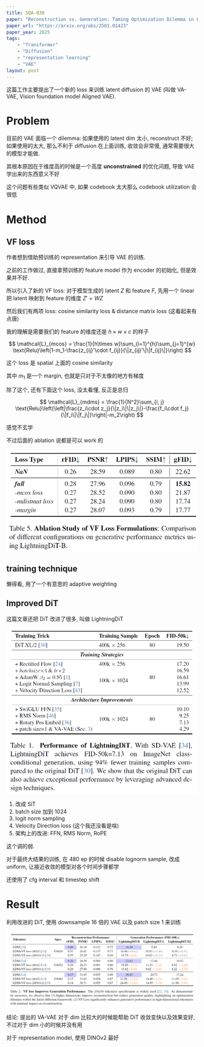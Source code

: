 ```yaml
---
title: SQA-030
paper: "Reconstruction vs. Generation: Taming Optimization Dilemma in Latent Diffusion Models"
paper_url: "https://arxiv.org/abs/2501.01423"
paper_year: 2025
tags: 
    - "Transformer"
    - "Diffusion"
    - "representation learning"
    - "VAE"
layout: post
---
```


这篇工作主要提出了一个新的 loss 来训练 latent diffusion 的 VAE (叫做 VA-VAE, Vision foundation model Aligned VAE).

# Problem

目前的 VAE 面临一个 dilemma: 如果使用的 latent dim 太小, reconstruct 不好; 如果使用的太大, 那么不利于 diffusion 在上面训练, 收敛会非常慢, 通常需要很大的模型才能做.

其根本原因在于维度高的时候是一个高度 **unconstrained** 的优化问题, 导致 VAE 学出来的东西意义不好

这个问题有些类似 VQVAE 中, 如果 codebook 太大那么 codebook utilization 会很低

# Method

## VF loss

作者想到借助预训练的 representation 来引导 VAE 的训练.

之前的工作做过, 直接拿预训练的 feature model 作为 encoder 的初始化, 但是效果并不好.

所以引入了新的 VF loss: 对于模型生成的 latent $Z$ 和 feature $F$, 先用一个 linear 把 latent 映射到 feature 的维度 $Z'=WZ$

然后我们有两项 loss: cosine similarity loss & distance matrix loss (这看起来有点唐)

我的理解是需要我们的 feature 的维度还是 $h\times w\times c$ 的样子

$$
\mathcal{L}_{mcos} = \frac{1}{h\times w}\sum_{i=1}^{h}\sum_{j=1}^{w} \text{Relu}\left(1-m_1-\frac{z_{ij}'\cdot f_{ij}}{\|z_{ij}'\|\|f_{ij}\|}\right)
$$

这个 loss 是 spatial 上面的 cosine similarity

其中 $m_1$ 是一个 margin, 也就是只对于不太像的地方有梯度

除了这个, 还有下面这个 loss, 没太看懂, 反正是总归

$$
\mathcal{L}_{mdms} = \frac{1}{N^2}\sum_{i, j} \text{Relu}\left(\left|\frac{z_i\cdot z_j}{\|z_i\|\|z_j\|}-\frac{f_i\cdot f_j}{\|f_i\|\|f_j\|}\right|-m_2\right)
$$

感觉不玄学

不过后面的 ablation 说都是可以 work 的

![image not found](/papers/SQA-030/VF_loss_ablation.png)

## training technique

懒得看, 用了一个有意思的 adaptive weighting

## Improved DiT

这篇文章还把 DiT 改进了很多, 叫做 LightningDiT

![image not found](/papers/SQA-030/LightningDiT.png)

1. 改成 SiT
2. batch size 加到 1024
3. logit norm sampling
4. Velocity Direction loss (这个我还没看是啥)
5. 架构上的改进: FFN, RMS Norm, RoPE

这个调的弱.

对于最终大结果的训练, 在 480 ep 的时候 disable lognorm sample, 改成 uniform, 让接近收敛的模型对各个时间步骤都学

还使用了 cfg interval 和 timestep shift

# Result

利用改进的 DiT, 使用 downsample 16 倍的 VAE 以及 patch size 1 来训练

![image not found](/papers/SQA-030/results.png)

结论: 提出的 VA-VAE 对于 dim 比较大的时候能帮助 DiT 收敛变快以及效果变好, 不过对于 dim 小的时候并没有用

对于 representation model, 使用 DINOv2 最好
